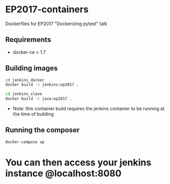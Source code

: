 # EP2017-containers
Dockerfiles for EP2017 "Dockerizing pytest" talk

## Requirements 
- docker-ce > 1.7

## Building images
```bash
cd jenkins_docker
docker build -t jenkins:ep2017 .
```
```bash
cd jenkins_slave
docker build -t java:ep2017 .
```
* Note: this container build requires the jenkins contanier to be running at the time of building

## Running the composer
```bash
docker-compose up
```

# You can then access your jenkins instance @localhost:8080

